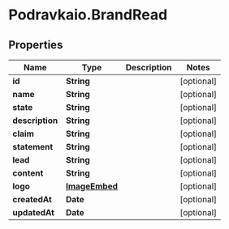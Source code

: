 # Podravkaio.BrandRead

## Properties
Name | Type | Description | Notes
------------ | ------------- | ------------- | -------------
**id** | **String** |  | [optional] 
**name** | **String** |  | [optional] 
**state** | **String** |  | [optional] 
**description** | **String** |  | [optional] 
**claim** | **String** |  | [optional] 
**statement** | **String** |  | [optional] 
**lead** | **String** |  | [optional] 
**content** | **String** |  | [optional] 
**logo** | [**ImageEmbed**](ImageEmbed.md) |  | [optional] 
**createdAt** | **Date** |  | [optional] 
**updatedAt** | **Date** |  | [optional] 


